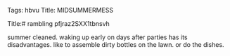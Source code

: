Tags: hbvu
Title: MIDSUMMERMESS
  
Title:# rambling pfjraz2SXX1tbnsvh  
  
summer cleaned. waking up early on days after parties has its disadvantages. like to assemble dirty bottles on the lawn. or do the dishes.  
